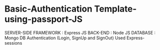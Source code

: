 # Basic-Authentication Template-using-passport-JS
SERVER-SIDE FRAMEWORK : Express JS
BACK-END              : Node JS
DATABASE              : Mongo DB
Authentication (Login, SignUp and SignOut)
Used Express-sessions
